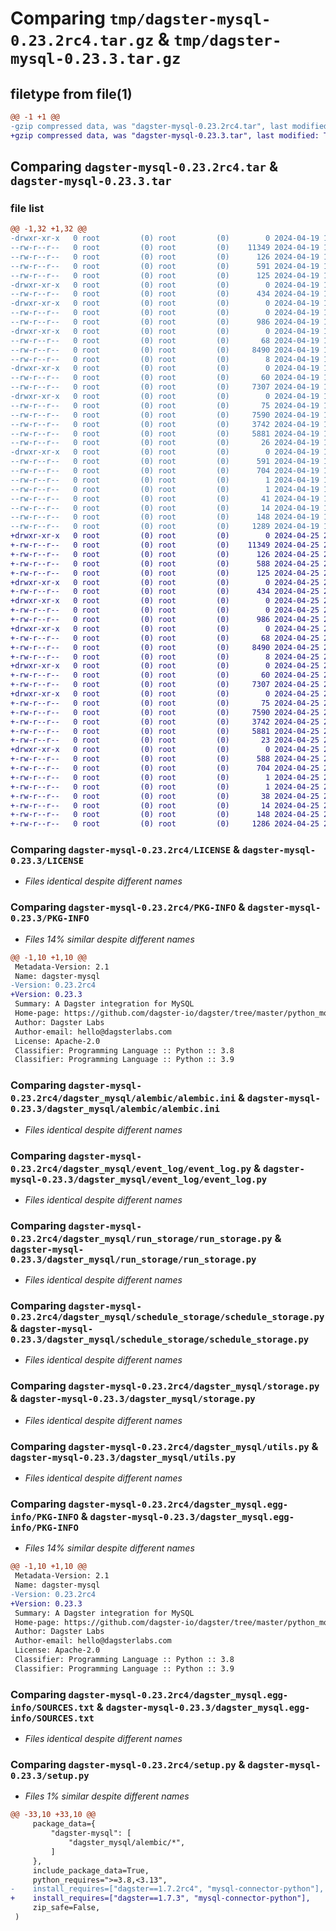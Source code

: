 # Comparing `tmp/dagster-mysql-0.23.2rc4.tar.gz` & `tmp/dagster-mysql-0.23.3.tar.gz`

## filetype from file(1)

```diff
@@ -1 +1 @@
-gzip compressed data, was "dagster-mysql-0.23.2rc4.tar", last modified: Fri Apr 19 18:12:18 2024, max compression
+gzip compressed data, was "dagster-mysql-0.23.3.tar", last modified: Thu Apr 25 20:20:15 2024, max compression
```

## Comparing `dagster-mysql-0.23.2rc4.tar` & `dagster-mysql-0.23.3.tar`

### file list

```diff
@@ -1,32 +1,32 @@
-drwxr-xr-x   0 root         (0) root         (0)        0 2024-04-19 18:12:18.209757 dagster-mysql-0.23.2rc4/
--rw-r--r--   0 root         (0) root         (0)    11349 2024-04-19 18:01:50.000000 dagster-mysql-0.23.2rc4/LICENSE
--rw-r--r--   0 root         (0) root         (0)      126 2024-04-19 18:01:50.000000 dagster-mysql-0.23.2rc4/MANIFEST.in
--rw-r--r--   0 root         (0) root         (0)      591 2024-04-19 18:12:18.209757 dagster-mysql-0.23.2rc4/PKG-INFO
--rw-r--r--   0 root         (0) root         (0)      125 2024-04-19 18:01:50.000000 dagster-mysql-0.23.2rc4/README.md
-drwxr-xr-x   0 root         (0) root         (0)        0 2024-04-19 18:12:18.201757 dagster-mysql-0.23.2rc4/dagster_mysql/
--rw-r--r--   0 root         (0) root         (0)      434 2024-04-19 18:01:50.000000 dagster-mysql-0.23.2rc4/dagster_mysql/__init__.py
-drwxr-xr-x   0 root         (0) root         (0)        0 2024-04-19 18:12:18.201757 dagster-mysql-0.23.2rc4/dagster_mysql/alembic/
--rw-r--r--   0 root         (0) root         (0)        0 2024-04-19 18:01:50.000000 dagster-mysql-0.23.2rc4/dagster_mysql/alembic/__init__.py
--rw-r--r--   0 root         (0) root         (0)      986 2024-04-19 18:01:50.000000 dagster-mysql-0.23.2rc4/dagster_mysql/alembic/alembic.ini
-drwxr-xr-x   0 root         (0) root         (0)        0 2024-04-19 18:12:18.205757 dagster-mysql-0.23.2rc4/dagster_mysql/event_log/
--rw-r--r--   0 root         (0) root         (0)       68 2024-04-19 18:01:50.000000 dagster-mysql-0.23.2rc4/dagster_mysql/event_log/__init__.py
--rw-r--r--   0 root         (0) root         (0)     8490 2024-04-19 18:01:50.000000 dagster-mysql-0.23.2rc4/dagster_mysql/event_log/event_log.py
--rw-r--r--   0 root         (0) root         (0)        8 2024-04-19 18:01:50.000000 dagster-mysql-0.23.2rc4/dagster_mysql/py.typed
-drwxr-xr-x   0 root         (0) root         (0)        0 2024-04-19 18:12:18.205757 dagster-mysql-0.23.2rc4/dagster_mysql/run_storage/
--rw-r--r--   0 root         (0) root         (0)       60 2024-04-19 18:01:50.000000 dagster-mysql-0.23.2rc4/dagster_mysql/run_storage/__init__.py
--rw-r--r--   0 root         (0) root         (0)     7307 2024-04-19 18:01:50.000000 dagster-mysql-0.23.2rc4/dagster_mysql/run_storage/run_storage.py
-drwxr-xr-x   0 root         (0) root         (0)        0 2024-04-19 18:12:18.209757 dagster-mysql-0.23.2rc4/dagster_mysql/schedule_storage/
--rw-r--r--   0 root         (0) root         (0)       75 2024-04-19 18:01:50.000000 dagster-mysql-0.23.2rc4/dagster_mysql/schedule_storage/__init__.py
--rw-r--r--   0 root         (0) root         (0)     7590 2024-04-19 18:01:50.000000 dagster-mysql-0.23.2rc4/dagster_mysql/schedule_storage/schedule_storage.py
--rw-r--r--   0 root         (0) root         (0)     3742 2024-04-19 18:01:50.000000 dagster-mysql-0.23.2rc4/dagster_mysql/storage.py
--rw-r--r--   0 root         (0) root         (0)     5881 2024-04-19 18:01:50.000000 dagster-mysql-0.23.2rc4/dagster_mysql/utils.py
--rw-r--r--   0 root         (0) root         (0)       26 2024-04-19 18:01:50.000000 dagster-mysql-0.23.2rc4/dagster_mysql/version.py
-drwxr-xr-x   0 root         (0) root         (0)        0 2024-04-19 18:12:18.201757 dagster-mysql-0.23.2rc4/dagster_mysql.egg-info/
--rw-r--r--   0 root         (0) root         (0)      591 2024-04-19 18:12:18.000000 dagster-mysql-0.23.2rc4/dagster_mysql.egg-info/PKG-INFO
--rw-r--r--   0 root         (0) root         (0)      704 2024-04-19 18:12:18.000000 dagster-mysql-0.23.2rc4/dagster_mysql.egg-info/SOURCES.txt
--rw-r--r--   0 root         (0) root         (0)        1 2024-04-19 18:12:18.000000 dagster-mysql-0.23.2rc4/dagster_mysql.egg-info/dependency_links.txt
--rw-r--r--   0 root         (0) root         (0)        1 2024-04-19 18:12:18.000000 dagster-mysql-0.23.2rc4/dagster_mysql.egg-info/not-zip-safe
--rw-r--r--   0 root         (0) root         (0)       41 2024-04-19 18:12:18.000000 dagster-mysql-0.23.2rc4/dagster_mysql.egg-info/requires.txt
--rw-r--r--   0 root         (0) root         (0)       14 2024-04-19 18:12:18.000000 dagster-mysql-0.23.2rc4/dagster_mysql.egg-info/top_level.txt
--rw-r--r--   0 root         (0) root         (0)      148 2024-04-19 18:12:18.209757 dagster-mysql-0.23.2rc4/setup.cfg
--rw-r--r--   0 root         (0) root         (0)     1289 2024-04-19 18:01:50.000000 dagster-mysql-0.23.2rc4/setup.py
+drwxr-xr-x   0 root         (0) root         (0)        0 2024-04-25 20:20:15.030190 dagster-mysql-0.23.3/
+-rw-r--r--   0 root         (0) root         (0)    11349 2024-04-25 20:08:31.000000 dagster-mysql-0.23.3/LICENSE
+-rw-r--r--   0 root         (0) root         (0)      126 2024-04-25 20:08:31.000000 dagster-mysql-0.23.3/MANIFEST.in
+-rw-r--r--   0 root         (0) root         (0)      588 2024-04-25 20:20:15.030190 dagster-mysql-0.23.3/PKG-INFO
+-rw-r--r--   0 root         (0) root         (0)      125 2024-04-25 20:08:31.000000 dagster-mysql-0.23.3/README.md
+drwxr-xr-x   0 root         (0) root         (0)        0 2024-04-25 20:20:15.026190 dagster-mysql-0.23.3/dagster_mysql/
+-rw-r--r--   0 root         (0) root         (0)      434 2024-04-25 20:08:31.000000 dagster-mysql-0.23.3/dagster_mysql/__init__.py
+drwxr-xr-x   0 root         (0) root         (0)        0 2024-04-25 20:20:15.030190 dagster-mysql-0.23.3/dagster_mysql/alembic/
+-rw-r--r--   0 root         (0) root         (0)        0 2024-04-25 20:08:31.000000 dagster-mysql-0.23.3/dagster_mysql/alembic/__init__.py
+-rw-r--r--   0 root         (0) root         (0)      986 2024-04-25 20:08:31.000000 dagster-mysql-0.23.3/dagster_mysql/alembic/alembic.ini
+drwxr-xr-x   0 root         (0) root         (0)        0 2024-04-25 20:20:15.030190 dagster-mysql-0.23.3/dagster_mysql/event_log/
+-rw-r--r--   0 root         (0) root         (0)       68 2024-04-25 20:08:31.000000 dagster-mysql-0.23.3/dagster_mysql/event_log/__init__.py
+-rw-r--r--   0 root         (0) root         (0)     8490 2024-04-25 20:08:31.000000 dagster-mysql-0.23.3/dagster_mysql/event_log/event_log.py
+-rw-r--r--   0 root         (0) root         (0)        8 2024-04-25 20:08:31.000000 dagster-mysql-0.23.3/dagster_mysql/py.typed
+drwxr-xr-x   0 root         (0) root         (0)        0 2024-04-25 20:20:15.030190 dagster-mysql-0.23.3/dagster_mysql/run_storage/
+-rw-r--r--   0 root         (0) root         (0)       60 2024-04-25 20:08:31.000000 dagster-mysql-0.23.3/dagster_mysql/run_storage/__init__.py
+-rw-r--r--   0 root         (0) root         (0)     7307 2024-04-25 20:08:31.000000 dagster-mysql-0.23.3/dagster_mysql/run_storage/run_storage.py
+drwxr-xr-x   0 root         (0) root         (0)        0 2024-04-25 20:20:15.030190 dagster-mysql-0.23.3/dagster_mysql/schedule_storage/
+-rw-r--r--   0 root         (0) root         (0)       75 2024-04-25 20:08:31.000000 dagster-mysql-0.23.3/dagster_mysql/schedule_storage/__init__.py
+-rw-r--r--   0 root         (0) root         (0)     7590 2024-04-25 20:08:31.000000 dagster-mysql-0.23.3/dagster_mysql/schedule_storage/schedule_storage.py
+-rw-r--r--   0 root         (0) root         (0)     3742 2024-04-25 20:08:31.000000 dagster-mysql-0.23.3/dagster_mysql/storage.py
+-rw-r--r--   0 root         (0) root         (0)     5881 2024-04-25 20:08:31.000000 dagster-mysql-0.23.3/dagster_mysql/utils.py
+-rw-r--r--   0 root         (0) root         (0)       23 2024-04-25 20:08:31.000000 dagster-mysql-0.23.3/dagster_mysql/version.py
+drwxr-xr-x   0 root         (0) root         (0)        0 2024-04-25 20:20:15.030190 dagster-mysql-0.23.3/dagster_mysql.egg-info/
+-rw-r--r--   0 root         (0) root         (0)      588 2024-04-25 20:20:14.000000 dagster-mysql-0.23.3/dagster_mysql.egg-info/PKG-INFO
+-rw-r--r--   0 root         (0) root         (0)      704 2024-04-25 20:20:14.000000 dagster-mysql-0.23.3/dagster_mysql.egg-info/SOURCES.txt
+-rw-r--r--   0 root         (0) root         (0)        1 2024-04-25 20:20:14.000000 dagster-mysql-0.23.3/dagster_mysql.egg-info/dependency_links.txt
+-rw-r--r--   0 root         (0) root         (0)        1 2024-04-25 20:20:14.000000 dagster-mysql-0.23.3/dagster_mysql.egg-info/not-zip-safe
+-rw-r--r--   0 root         (0) root         (0)       38 2024-04-25 20:20:14.000000 dagster-mysql-0.23.3/dagster_mysql.egg-info/requires.txt
+-rw-r--r--   0 root         (0) root         (0)       14 2024-04-25 20:20:14.000000 dagster-mysql-0.23.3/dagster_mysql.egg-info/top_level.txt
+-rw-r--r--   0 root         (0) root         (0)      148 2024-04-25 20:20:15.030190 dagster-mysql-0.23.3/setup.cfg
+-rw-r--r--   0 root         (0) root         (0)     1286 2024-04-25 20:08:31.000000 dagster-mysql-0.23.3/setup.py
```

### Comparing `dagster-mysql-0.23.2rc4/LICENSE` & `dagster-mysql-0.23.3/LICENSE`

 * *Files identical despite different names*

### Comparing `dagster-mysql-0.23.2rc4/PKG-INFO` & `dagster-mysql-0.23.3/PKG-INFO`

 * *Files 14% similar despite different names*

```diff
@@ -1,10 +1,10 @@
 Metadata-Version: 2.1
 Name: dagster-mysql
-Version: 0.23.2rc4
+Version: 0.23.3
 Summary: A Dagster integration for MySQL
 Home-page: https://github.com/dagster-io/dagster/tree/master/python_modules/libraries/dagster-mysql
 Author: Dagster Labs
 Author-email: hello@dagsterlabs.com
 License: Apache-2.0
 Classifier: Programming Language :: Python :: 3.8
 Classifier: Programming Language :: Python :: 3.9
```

### Comparing `dagster-mysql-0.23.2rc4/dagster_mysql/alembic/alembic.ini` & `dagster-mysql-0.23.3/dagster_mysql/alembic/alembic.ini`

 * *Files identical despite different names*

### Comparing `dagster-mysql-0.23.2rc4/dagster_mysql/event_log/event_log.py` & `dagster-mysql-0.23.3/dagster_mysql/event_log/event_log.py`

 * *Files identical despite different names*

### Comparing `dagster-mysql-0.23.2rc4/dagster_mysql/run_storage/run_storage.py` & `dagster-mysql-0.23.3/dagster_mysql/run_storage/run_storage.py`

 * *Files identical despite different names*

### Comparing `dagster-mysql-0.23.2rc4/dagster_mysql/schedule_storage/schedule_storage.py` & `dagster-mysql-0.23.3/dagster_mysql/schedule_storage/schedule_storage.py`

 * *Files identical despite different names*

### Comparing `dagster-mysql-0.23.2rc4/dagster_mysql/storage.py` & `dagster-mysql-0.23.3/dagster_mysql/storage.py`

 * *Files identical despite different names*

### Comparing `dagster-mysql-0.23.2rc4/dagster_mysql/utils.py` & `dagster-mysql-0.23.3/dagster_mysql/utils.py`

 * *Files identical despite different names*

### Comparing `dagster-mysql-0.23.2rc4/dagster_mysql.egg-info/PKG-INFO` & `dagster-mysql-0.23.3/dagster_mysql.egg-info/PKG-INFO`

 * *Files 14% similar despite different names*

```diff
@@ -1,10 +1,10 @@
 Metadata-Version: 2.1
 Name: dagster-mysql
-Version: 0.23.2rc4
+Version: 0.23.3
 Summary: A Dagster integration for MySQL
 Home-page: https://github.com/dagster-io/dagster/tree/master/python_modules/libraries/dagster-mysql
 Author: Dagster Labs
 Author-email: hello@dagsterlabs.com
 License: Apache-2.0
 Classifier: Programming Language :: Python :: 3.8
 Classifier: Programming Language :: Python :: 3.9
```

### Comparing `dagster-mysql-0.23.2rc4/dagster_mysql.egg-info/SOURCES.txt` & `dagster-mysql-0.23.3/dagster_mysql.egg-info/SOURCES.txt`

 * *Files identical despite different names*

### Comparing `dagster-mysql-0.23.2rc4/setup.py` & `dagster-mysql-0.23.3/setup.py`

 * *Files 1% similar despite different names*

```diff
@@ -33,10 +33,10 @@
     package_data={
         "dagster-mysql": [
             "dagster_mysql/alembic/*",
         ]
     },
     include_package_data=True,
     python_requires=">=3.8,<3.13",
-    install_requires=["dagster==1.7.2rc4", "mysql-connector-python"],
+    install_requires=["dagster==1.7.3", "mysql-connector-python"],
     zip_safe=False,
 )
```

